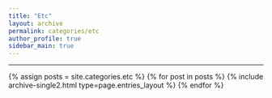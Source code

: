 ```yaml
---
title: "Etc"
layout: archive
permalink: categories/etc
author_profile: true
sidebar_main: true
---
```


<!-- 공백이 포함되어 있는 카테고리 이름의 경우 site.categories.['a b c'] 이런식으로! -->

***

{% assign posts = site.categories.etc %}
{% for post in posts %} {% include archive-single2.html type=page.entries_layout %} {% endfor %}
